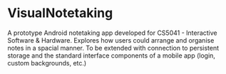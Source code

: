 # VisualNotetaking
A prototype Android notetaking app developed for CS5041 - Interactive Software & Hardware. 
Explores how users could arrange and organise notes in a spacial manner. 
To be extended with connection to persistent storage and the standard interface components of a mobile app (login, custom backgrounds, etc.)
